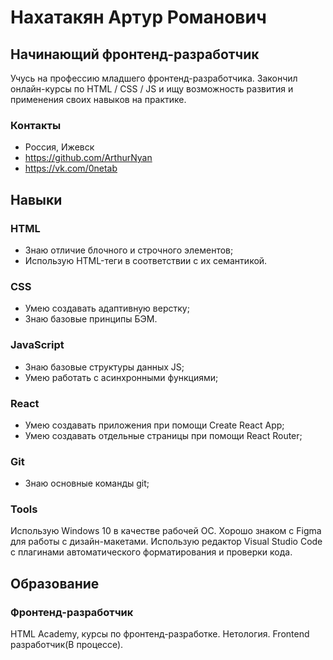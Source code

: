 # Нахатакян Артур Романович
## Начинающий фронтенд-разработчик

Учусь на профессию младшего фронтенд-разработчика. 
Закончил онлайн-курсы по HTML / CSS / JS и ищу возможность развития и применения своих навыков на практике.

### Контакты
- Россия, Ижевск
- https://github.com/ArthurNyan
- https://vk.com/0netab

## Навыки

### HTML
- Знаю отличие блочного и строчного элементов;
- Использую HTML-теги в соответствии с их семантикой.

### CSS
- Умею создавать адаптивную верстку;
- Знаю базовые принципы БЭМ.

### JavaScript 
- Знаю базовые структуры данных JS;
- Умею работать с асинхронными функциями;

### React
- Умею создавать приложения при помощи Create React App;
- Умею создавать отдельные страницы при помощи React Router;

### Git
- Знаю основные команды git;

### Tools
Использую Windows 10 в качестве рабочей ОС. Хорошо знаком с Figma для работы с дизайн-макетами. Использую редактор Visual Studio Code с плагинами автоматического форматирования и проверки кода.

## Образование

### Фронтенд-разработчик
HTML Academy, курсы по фронтенд-разработке.
Нетология. Frontend разработчик(В процессе).

